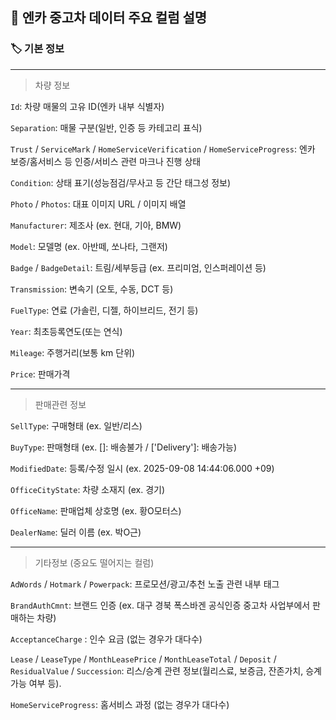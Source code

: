 ## 🚗 엔카 중고차 데이터 주요 컬럼 설명

### 🏷️ 기본 정보
---
> 차량 정보

`Id`: 차량 매물의 고유 ID(엔카 내부 식별자)

`Separation`: 매물 구분(일반, 인증 등 카테고리 표식)

`Trust` / `ServiceMark` / `HomeServiceVerification` / `HomeServiceProgress`: 엔카 보증/홈서비스 등 인증/서비스 관련 마크나 진행 상태

`Condition`: 상태 표기(성능점검/무사고 등 간단 태그성 정보)

`Photo` / `Photos`: 대표 이미지 URL / 이미지 배열

`Manufacturer`: 제조사 (ex. 현대, 기아, BMW)

`Model`: 모델명 (ex. 아반떼, 쏘나타, 그랜저)

`Badge` / `BadgeDetail`: 트림/세부등급 (ex. 프리미엄, 인스퍼레이션 등)

`Transmission`: 변속기 (오토, 수동, DCT 등)

`FuelType`: 연료 (가솔린, 디젤, 하이브리드, 전기 등)

`Year`: 최초등록연도(또는 연식) 

`Mileage`: 주행거리(보통 km 단위)

`Price`: 판매가격

---
> 판매관련 정보

`SellType`: 구매형태 (ex. 일반/리스)

`BuyType`: 판매형태 (ex. []: 배송불가 / ['Delivery']: 배송가능)

`ModifiedDate`: 등록/수정 일시 (ex. 2025-09-08 14:44:06.000 +09)

`OfficeCityState`: 차량 소재지 (ex. 경기)

`OfficeName`: 판매업체 상호명 (ex. 황O모터스)

`DealerName`: 딜러 이름 (ex. 박O근)

---
> 기타정보 (중요도 떨어지는 컬럼)

`AdWords` / `Hotmark` / `Powerpack`: 프로모션/광고/추천 노출 관련 내부 태그

`BrandAuthCmnt`: 브랜드 인증 (ex. 대구 경북 폭스바겐 공식인증 중고차 사업부에서 판매하는 차량)

`AcceptanceCharge` : 인수 요금 (없는 경우가 대다수)

`Lease` / `LeaseType` / `MonthLeasePrice` / `MonthLeaseTotal` / `Deposit` / `ResidualValue` / `Succession`: 리스/승계 관련 정보(월리스료, 보증금, 잔존가치, 승계 가능 여부 등).

`HomeServiceProgress`: 홈서비스 과정 (없는 경우가 대다수)




